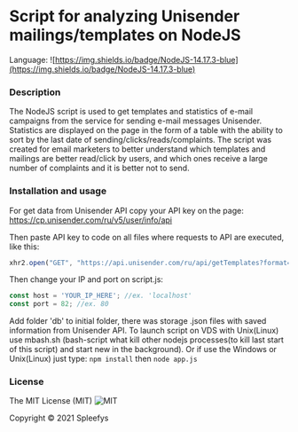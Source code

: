 # Script for analyzing Unisender mailings/templates on NodeJS
Language: ![https://img.shields.io/badge/NodeJS-14.17.3-blue](https://img.shields.io/badge/NodeJS-14.17.3-blue)

### Description
The NodeJS script is used to get templates and statistics of e-mail campaigns from the service for sending e-mail messages Unisender. Statistics are displayed on the page in the form of a table with the ability to sort by the last date of sending/clicks/reads/complaints. The script was created for email marketers to better understand which templates and mailings are better read/click by users, and which ones receive a large number of complaints and it is better not to send.

### Installation and usage
For get data from Unisender API copy your API key on the page: https://cp.unisender.com/ru/v5/user/info/api

Then paste API key to code on all files where requests to API are executed, like this:
```javascript
xhr2.open("GET", "https://api.unisender.com/ru/api/getTemplates?format=json&api_key=YOUR_API_KEY&limit=100", true);
```
Then change your IP and port on script.js:
```javascript
const host = 'YOUR_IP_HERE'; //ex. 'localhost'
const port = 82; //ex. 80
```
Add folder 'db' to initial folder, there was storage .json files with saved information from Unisender API.
To launch script on VDS with Unix(Linux) use mbash.sh (bash-script what kill other nodejs processes(to kill last start of this script) and start new in the background).
Or if use the Windows or Unix(Linux) just type: ```npm install``` then ```node app.js```

### License
The MIT License (MIT)
![MIT](https://img.shields.io/badge/license-MIT-brightgreen "MIT")

Copyright © 2021 Spleefys